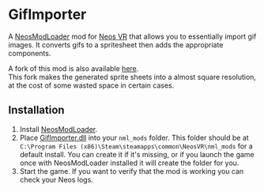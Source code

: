 # GifImporter

A [NeosModLoader](https://github.com/zkxs/NeosModLoader) mod for [Neos VR](https://neos.com/) that allows you to essentially import gif images. It converts gifs to a spritesheet then adds the appropriate components.

A fork of this mod is also available [here](https://github.com/art0007i/GifImporter).<br>
This fork makes the generated sprite sheets into a almost square resolution, at the cost of some wasted space in certain cases.

## Installation
1. Install [NeosModLoader](https://github.com/zkxs/NeosModLoader).
1. Place [GifImporter.dll](https://github.com/kawaiiamber/GifImporter/releases/latest/download/GifImporter.dll) into your `nml_mods` folder. This folder should be at `C:\Program Files (x86)\Steam\steamapps\common\NeosVR\nml_mods` for a default install. You can create it if it's missing, or if you launch the game once with NeosModLoader installed it will create the folder for you.
1. Start the game. If you want to verify that the mod is working you can check your Neos logs.
